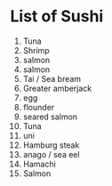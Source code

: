 # List of Sushi
1. Tuna
2. Shrimp
3. salmon
4. salmon
5. Tai / Sea bream
6. Greater amberjack
7. egg
8. flounder
9. seared salmon
10. Tuna
11. uni
12. Hamburg steak
13. anago / sea eel
14. Hamachi
15. Salmon
